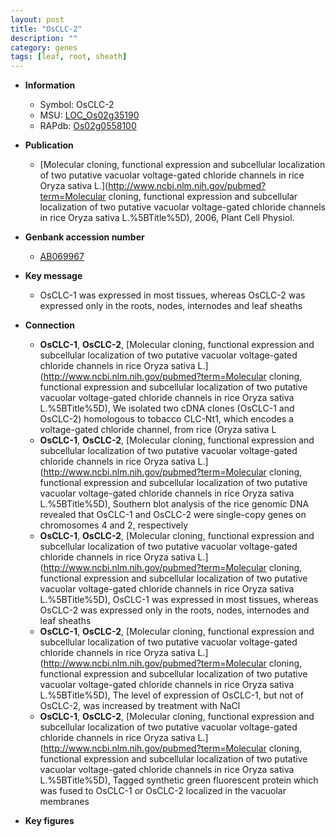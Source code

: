 ```yaml
---
layout: post
title: "OsCLC-2"
description: ""
category: genes
tags: [leaf, root, sheath]
---
```


* **Information**  
    + Symbol: OsCLC-2  
    + MSU: [LOC_Os02g35190](http://rice.plantbiology.msu.edu/cgi-bin/ORF_infopage.cgi?orf=LOC_Os02g35190)  
    + RAPdb: [Os02g0558100](http://rapdb.dna.affrc.go.jp/viewer/gbrowse_details/irgsp1?name=Os02g0558100)  

* **Publication**  
    + [Molecular cloning, functional expression and subcellular localization of two putative vacuolar voltage-gated chloride channels in rice Oryza sativa L.](http://www.ncbi.nlm.nih.gov/pubmed?term=Molecular cloning, functional expression and subcellular localization of two putative vacuolar voltage-gated chloride channels in rice Oryza sativa L.%5BTitle%5D), 2006, Plant Cell Physiol.

* **Genbank accession number**  
    + [AB069967](http://www.ncbi.nlm.nih.gov/nuccore/AB069967)

* **Key message**  
    + OsCLC-1 was expressed in most tissues, whereas OsCLC-2 was expressed only in the roots, nodes, internodes and leaf sheaths

* **Connection**  
    + __OsCLC-1__, __OsCLC-2__, [Molecular cloning, functional expression and subcellular localization of two putative vacuolar voltage-gated chloride channels in rice Oryza sativa L.](http://www.ncbi.nlm.nih.gov/pubmed?term=Molecular cloning, functional expression and subcellular localization of two putative vacuolar voltage-gated chloride channels in rice Oryza sativa L.%5BTitle%5D), We isolated two cDNA clones (OsCLC-1 and OsCLC-2) homologous to tobacco CLC-Nt1, which encodes a voltage-gated chloride channel, from rice (Oryza sativa L
    + __OsCLC-1__, __OsCLC-2__, [Molecular cloning, functional expression and subcellular localization of two putative vacuolar voltage-gated chloride channels in rice Oryza sativa L.](http://www.ncbi.nlm.nih.gov/pubmed?term=Molecular cloning, functional expression and subcellular localization of two putative vacuolar voltage-gated chloride channels in rice Oryza sativa L.%5BTitle%5D),  Southern blot analysis of the rice genomic DNA revealed that OsCLC-1 and OsCLC-2 were single-copy genes on chromosomes 4 and 2, respectively
    + __OsCLC-1__, __OsCLC-2__, [Molecular cloning, functional expression and subcellular localization of two putative vacuolar voltage-gated chloride channels in rice Oryza sativa L.](http://www.ncbi.nlm.nih.gov/pubmed?term=Molecular cloning, functional expression and subcellular localization of two putative vacuolar voltage-gated chloride channels in rice Oryza sativa L.%5BTitle%5D),  OsCLC-1 was expressed in most tissues, whereas OsCLC-2 was expressed only in the roots, nodes, internodes and leaf sheaths
    + __OsCLC-1__, __OsCLC-2__, [Molecular cloning, functional expression and subcellular localization of two putative vacuolar voltage-gated chloride channels in rice Oryza sativa L.](http://www.ncbi.nlm.nih.gov/pubmed?term=Molecular cloning, functional expression and subcellular localization of two putative vacuolar voltage-gated chloride channels in rice Oryza sativa L.%5BTitle%5D),  The level of expression of OsCLC-1, but not of OsCLC-2, was increased by treatment with NaCl
    + __OsCLC-1__, __OsCLC-2__, [Molecular cloning, functional expression and subcellular localization of two putative vacuolar voltage-gated chloride channels in rice Oryza sativa L.](http://www.ncbi.nlm.nih.gov/pubmed?term=Molecular cloning, functional expression and subcellular localization of two putative vacuolar voltage-gated chloride channels in rice Oryza sativa L.%5BTitle%5D),  Tagged synthetic green fluorescent protein which was fused to OsCLC-1 or OsCLC-2 localized in the vacuolar membranes

* **Key figures**  


